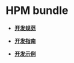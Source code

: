 # HPM bundle<a name="ZH-CN_TOPIC_0000001111039520"></a>

-   **[开发规范](oem_bundle_standard_des.md)**  

-   **[开发指南](bundles-guide.md)**  

-   **[开发示例](bundles-demo.md)**  


